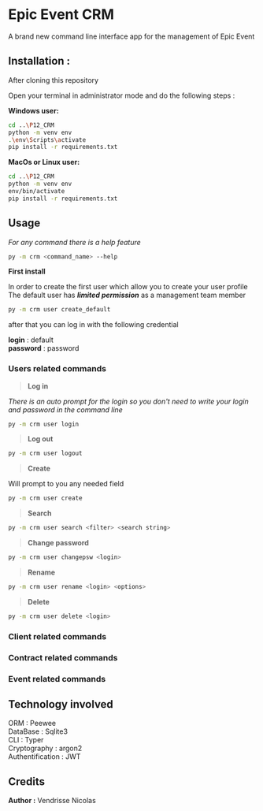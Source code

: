 # Epic Event CRM

A brand new command line interface app for the management of Epic Event

## Installation :

After cloning this repository

Open your terminal in administrator mode and do the following steps :

**Windows user:**
```bash
cd ..\P12_CRM
python -m venv env
.\env\Scripts\activate
pip install -r requirements.txt
```

**MacOs or Linux user:**
```bash
cd ..\P12_CRM
python -m venv env
env/bin/activate
pip install -r requirements.txt
```

## Usage

*For any command there is a help feature*

```bash
py -m crm <command_name> --help
```

**First install**

In order to create the first user which allow you to create your user profile  
The default user has ***limited permission*** as a management team member


```bash
py -m crm user create_default
```

after that you can log in with the following credential

**login** : default  
**password** : password



### Users related commands

>**Log in** 

*There is an auto prompt for the login so you don't need to write your login and password in the command line*

```bash
py -m crm user login
```

>**Log out**

```bash
py -m crm user logout
```

> **Create**

Will prompt to you any needed field
```bash
py -m crm user create
```
> **Search**
```bash
py -m crm user search <filter> <search string>
```
> **Change password**
```bash
py -m crm user changepsw <login>
```
> **Rename**
```bash
py -m crm user rename <login> <options>
```
> **Delete**
```bash
py -m crm user delete <login>
```
### Client related commands

### Contract related commands

### Event related commands

## Technology involved

ORM : Peewee  
DataBase : Sqlite3  
CLI : Typer  
Cryptography : argon2  
Authentification : JWT


## Credits
**Author :** Vendrisse Nicolas 